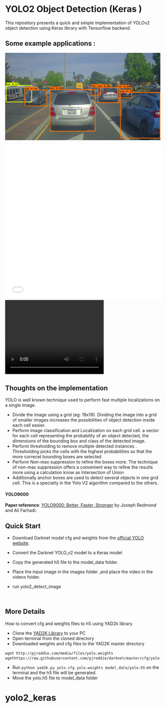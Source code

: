 # YOLO2 Object Detection (Keras )

This repository presents a quick and simple implementation of YOLOv2 object detection using Keras library with Tensorflow backend.


## Some example applications :

![cover01](out/test.jpg)

<iframe height=498 width=510 src="out/test_video.mp4" frameborder=0 allowfullscreen></iframe>

<video src="out/test_video.mp4" width="320" height="240" controls="controls">
</video>

## Thoughts on the implementation

YOLO is well known technique used to perform fast multiple localizations on a single image.  

- Divide the image using a grid (eg: 19x19).
   Dividing the image into a grid of smaller images increases the possibilities of object detection inside each cell easier.
- Perform image classification and Localization on each grid cell.
   a vector for each cell representing the probability of an object detected, the dimensions of the bounding box and class of the detected image.
- Perform thresholding to remove multiple detected instances .
  Thresholding picks the cells with the highest probabilities so that the more correcet bounding boxes are selected
- Perform Non-max suppression to refine the boxes more.
  The technique of non-max suppression offers a convenient way to refine the results more using a calculation know as Intersection of Union
- Additionally anchor boxes are used to detect several objects in one grid cell.
  This is a specialty in the Yolo V2 algorithm compared to the others.

#### YOLO9000
**Paper reference**: [YOLO9000: Better, Faster, Stronger](https://arxiv.org/abs/1612.08242) by Joseph Redmond and Ali Farhadi.



## Quick Start

- Download  Darknet model cfg and weights from the [official YOLO website](http://pjreddie.com/darknet/yolo/). 

- Convert the Darknet YOLO_v2 model to a Keras model

- Copy the generated h5 file to the model_data folder.

- Place the input image  in the images folder ,and place the video  in the videos folder.

- run  yolo2_detect_image

  ​



## More Details

How to convert cfg and weights files to h5 using YAD2k library 

- Clone the [YAD2K Library](https://github.com/allanzelener/YAD2K) to your PC
- Open terminal from the cloned directory
- Downloaded weights and cfg files to the YAD2K master directory
```
wget http://pjreddie.com/media/files/yolo.weights
wgethttps://raw.githubusercontent.com/pjreddie/darknet/master/cfg/yolo.cfg
```
- Run `python yad2k.py yolo.cfg yolo.weights model_data/yolo.h5` on the terminal and the h5 file will be generated.
- Move the  yolo.h5 file to model_data folder 

# yolo2_keras
